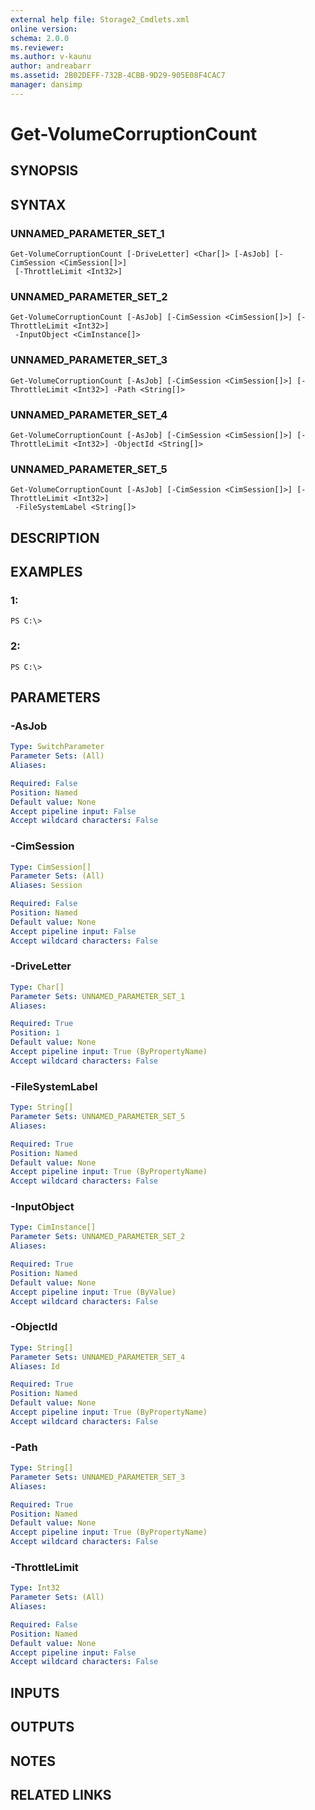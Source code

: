 ```yaml
---
external help file: Storage2_Cmdlets.xml
online version: 
schema: 2.0.0
ms.reviewer:
ms.author: v-kaunu
author: andreabarr
ms.assetid: 2B02DEFF-732B-4CBB-9D29-905E08F4CAC7
manager: dansimp
---
```


# Get-VolumeCorruptionCount

## SYNOPSIS

## SYNTAX

### UNNAMED_PARAMETER_SET_1
```
Get-VolumeCorruptionCount [-DriveLetter] <Char[]> [-AsJob] [-CimSession <CimSession[]>]
 [-ThrottleLimit <Int32>]
```

### UNNAMED_PARAMETER_SET_2
```
Get-VolumeCorruptionCount [-AsJob] [-CimSession <CimSession[]>] [-ThrottleLimit <Int32>]
 -InputObject <CimInstance[]>
```

### UNNAMED_PARAMETER_SET_3
```
Get-VolumeCorruptionCount [-AsJob] [-CimSession <CimSession[]>] [-ThrottleLimit <Int32>] -Path <String[]>
```

### UNNAMED_PARAMETER_SET_4
```
Get-VolumeCorruptionCount [-AsJob] [-CimSession <CimSession[]>] [-ThrottleLimit <Int32>] -ObjectId <String[]>
```

### UNNAMED_PARAMETER_SET_5
```
Get-VolumeCorruptionCount [-AsJob] [-CimSession <CimSession[]>] [-ThrottleLimit <Int32>]
 -FileSystemLabel <String[]>
```

## DESCRIPTION

## EXAMPLES

### 1:
```
PS C:\>
```

### 2:
```
PS C:\>
```

## PARAMETERS

### -AsJob


```yaml
Type: SwitchParameter
Parameter Sets: (All)
Aliases: 

Required: False
Position: Named
Default value: None
Accept pipeline input: False
Accept wildcard characters: False
```

### -CimSession


```yaml
Type: CimSession[]
Parameter Sets: (All)
Aliases: Session

Required: False
Position: Named
Default value: None
Accept pipeline input: False
Accept wildcard characters: False
```

### -DriveLetter


```yaml
Type: Char[]
Parameter Sets: UNNAMED_PARAMETER_SET_1
Aliases: 

Required: True
Position: 1
Default value: None
Accept pipeline input: True (ByPropertyName)
Accept wildcard characters: False
```

### -FileSystemLabel


```yaml
Type: String[]
Parameter Sets: UNNAMED_PARAMETER_SET_5
Aliases: 

Required: True
Position: Named
Default value: None
Accept pipeline input: True (ByPropertyName)
Accept wildcard characters: False
```

### -InputObject


```yaml
Type: CimInstance[]
Parameter Sets: UNNAMED_PARAMETER_SET_2
Aliases: 

Required: True
Position: Named
Default value: None
Accept pipeline input: True (ByValue)
Accept wildcard characters: False
```

### -ObjectId


```yaml
Type: String[]
Parameter Sets: UNNAMED_PARAMETER_SET_4
Aliases: Id

Required: True
Position: Named
Default value: None
Accept pipeline input: True (ByPropertyName)
Accept wildcard characters: False
```

### -Path


```yaml
Type: String[]
Parameter Sets: UNNAMED_PARAMETER_SET_3
Aliases: 

Required: True
Position: Named
Default value: None
Accept pipeline input: True (ByPropertyName)
Accept wildcard characters: False
```

### -ThrottleLimit


```yaml
Type: Int32
Parameter Sets: (All)
Aliases: 

Required: False
Position: Named
Default value: None
Accept pipeline input: False
Accept wildcard characters: False
```

## INPUTS

## OUTPUTS

## NOTES

## RELATED LINKS


